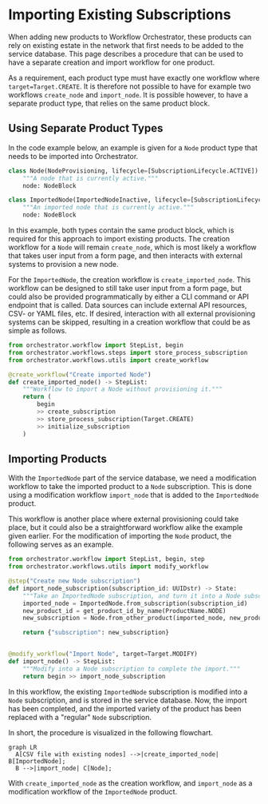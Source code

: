 # Importing Existing Subscriptions
When adding new products to Workflow Orchestrator, these products can rely on existing estate in the network that first
needs to be added to the service database. This page describes a procedure that can be used to have a separate creation
and import workflow for one product.

As a requirement, each product type must have exactly one workflow where `target=Target.CREATE`. It is therefore not
possible to have for example two workflows `create_node` and `import_node`. It is possible however, to have a separate
product type, that relies on the same product block.

## Using Separate Product Types
In the code example below, an example is given for a `Node` product type that needs to be imported into Orchestrator.

```python
class Node(NodeProvisioning, lifecycle=[SubscriptionLifecycle.ACTIVE]):
    """A node that is currently active."""
    node: NodeBlock

class ImportedNode(ImportedNodeInactive, lifecycle=[SubscriptionLifecycle.ACTIVE]):
    """An imported node that is currently active."""
    node: NodeBlock
```

In this example, both types contain the same product block, which is required for this approach to import existing
products. The creation workflow for a `Node` will remain `create_node`, which is most likely a workflow that takes user
input from a form page, and then interacts with external systems to provision a new node.

For the `ImportedNode`, the creation workflow is `create_imported_node`. This workflow can be designed to still take
user input from a form page, but could also be provided programmatically by either a CLI command or API endpoint that is
called. Data sources can include external API resources, CSV- or YAML files, etc. If desired, interaction with all
external provisioning systems can be skipped, resulting in a creation workflow that could be as simple as follows.

```python
from orchestrator.workflow import StepList, begin
from orchestrator.workflows.steps import store_process_subscription
from orchestrator.workflows.utils import create_workflow

@create_workflow("Create imported Node")
def create_imported_node() -> StepList:
    """Workflow to import a Node without provisioning it."""
    return (
        begin
        >> create_subscription
        >> store_process_subscription(Target.CREATE)
        >> initialize_subscription
    )
```

## Importing Products
With the `ImportedNode` part of the service database, we need a modification workflow to take the imported product to a
`Node` subscription. This is done using a modification workflow `import_node` that is added to the `ImportedNode`
product.

This workflow is another place where external provisioning could take place, but it could also be a
straightforward workflow alike the example given earlier. For the modification of importing the `Node` product, the
following serves as an example.

```python
from orchestrator.workflow import StepList, begin, step
from orchestrator.workflows.utils import modify_workflow

@step("Create new Node subscription")
def import_node_subscription(subscription_id: UUIDstr) -> State:
    """Take an ImportedNode subscription, and turn it into a Node subscription."""
    imported_node = ImportedNode.from_subscription(subscription_id)
    new_product_id = get_product_id_by_name(ProductName.NODE)
    new_subscription = Node.from_other_product(imported_node, new_product_id)

    return {"subscription": new_subscription}


@modify_workflow("Import Node", target=Target.MODIFY)
def import_node() -> StepList:
    """Modify into a Node subscription to complete the import."""
    return begin >> import_node_subscription
```

In this workflow, the existing `ImportedNode` subscription is modified into a `Node` subscription, and is stored in the
service database. Now, the import has been completed, and the imported variety of the product has been replaced with a
"regular" `Node` subscription.

In short, the procedure is visualized in the following flowchart.

``` mermaid
graph LR
  A[CSV file with existing nodes] -->|create_imported_node| B[ImportedNode];
  B -->|import_node| C[Node];
```

With `create_imported_node` as the creation workflow, and `import_node` as a modification workflow of the `ImportedNode`
product.
